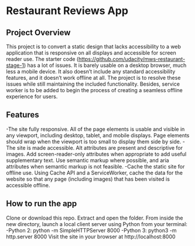 # Restaurant Reviews App

## Project Overview
This project is to convert a static design that lacks accessibility to a web application that is responsive on all displays and accessible for screen reader use.
The starter code (https://github.com/udacity/mws-restaurant-stage-1) has a lot of issues. It is barely usable on a desktop browser, much less a mobile device. It also doesn’t include any standard accessibility features, and it doesn’t work offline at all. The project is to resolve these issues while still maintaining the included functionality.
Besides, service worker is to be added to begin the process of creating a seamless offline experience for users.

## Features
-The site fully responsive. All of the page elements is usable and visible in any viewport, including desktop, tablet, and mobile displays. Page elements should wrap when the viewport is too small to display them side by side.
-The site is made accessible. Alt attributes are present and descriptive for images. Add screen-reader-only attributes when appropriate to add useful supplementary text. Use semantic markup where possible, and aria attributes when semantic markup is not feasible.
-Cache the static site for offline use. Using Cache API and a ServiceWorker, cache the data for the website so that any page (including images) that has been visited is accessible offline.


## How to run the app
Clone or download this repo.
Extract and open the folder.
From inside the new directory, launch a local client server using Python from your terminal:
-Python 2: python -m SimpleHTTPServer 8000
-Python 3: python3 -m http.server 8000
Visit the site in your browser at http://localhost:8000


